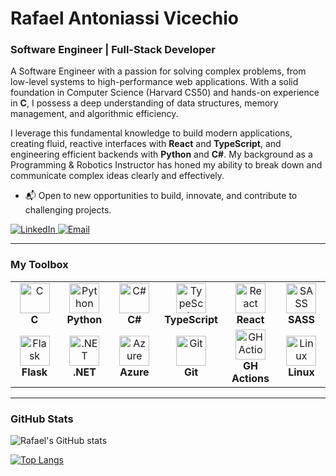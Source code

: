 # Rafael Antoniassi Vicechio
### Software Engineer | Full-Stack Developer

A Software Engineer with a passion for solving complex problems, from low-level systems to high-performance web applications. With a solid foundation in Computer Science (Harvard CS50) and hands-on experience in **C**, I possess a deep understanding of data structures, memory management, and algorithmic efficiency.

I leverage this fundamental knowledge to build modern applications, creating fluid, reactive interfaces with **React** and **TypeScript**, and engineering efficient backends with **Python** and **C#**. My background as a Programming & Robotics Instructor has honed my ability to break down and communicate complex ideas clearly and effectively.

- 📬 Open to new opportunities to build, innovate, and contribute to challenging projects.

<a href="https://www.linkedin.com/in/rafael-antoniassi-812a40149/" target="_blank">
  <img alt="LinkedIn" src="https://img.shields.io/badge/LinkedIn-0077B5?style=for-the-badge&logo=linkedin&logoColor=white" />
</a>
<a href="mailto:rafaelantoniassivicechio@gmail.com">  <!-- Replace with your actual email -->
  <img alt="Email" src="https://img.shields.io/badge/Email_Me-D14836?style=for-the-badge&logo=gmail&logoColor=white" />
</a>

---

### My Toolbox

<table>
  <tr>
    <td align="center" width="96">
      <img src="https://cdn.jsdelivr.net/gh/devicons/devicon/icons/c/c-original.svg" width="48" height="48" alt="C" />
      <br><strong>C</strong>
    </td>
    <td align="center" width="96">
      <img src="https://cdn.jsdelivr.net/gh/devicons/devicon/icons/python/python-original.svg" width="48" height="48" alt="Python" />
      <br><strong>Python</strong>
    </td>
    <td align="center" width="96">
      <img src="https://cdn.jsdelivr.net/gh/devicons/devicon/icons/csharp/csharp-original.svg" width="48" height="48" alt="C#" />
      <br><strong>C#</strong>
    </td>
     <td align="center" width="96">
      <img src="https://cdn.jsdelivr.net/gh/devicons/devicon/icons/typescript/typescript-original.svg" width="48" height="48" alt="TypeScript" />
      <br><strong>TypeScript</strong>
    </td>
    <td align="center" width="96">
      <img src="https://cdn.jsdelivr.net/gh/devicons/devicon/icons/react/react-original.svg" width="48" height="48" alt="React" />
      <br><strong>React</strong>
    </td>
    <td align="center" width="96">
      <img src="https://cdn.jsdelivr.net/gh/devicons/devicon/icons/sass/sass-original.svg" width="48" height="48" alt="SASS" />
      <br><strong>SASS</strong>
    </td>
  </tr>
  <tr>
    <td align="center" width="96">
      <img src="https://cdn.jsdelivr.net/gh/devicons/devicon/icons/flask/flask-original.svg" width="48" height="48" alt="Flask" />
      <br><strong>Flask</strong>
    </td>
    <td align="center" width="96">
      <img src="https://cdn.jsdelivr.net/gh/devicons/devicon/icons/dot-net/dot-net-original.svg" width="48" height="48" alt=".NET" />
      <br><strong>.NET</strong>
    </td>
    <td align="center" width="96">
      <img src="https://cdn.jsdelivr.net/gh/devicons/devicon/icons/azure/azure-original.svg" width="48" height="48" alt="Azure" />
      <br><strong>Azure</strong>
    </td>
    <td align="center" width="96">
      <img src="https://cdn.jsdelivr.net/gh/devicons/devicon/icons/git/git-original.svg" width="48" height="48" alt="Git" />
      <br><strong>Git</strong>
    </td>
    <td align="center" width="96">
      <img src="https://cdn.jsdelivr.net/gh/devicons/devicon/icons/githubactions/githubactions-original.svg" width="48" height="48" alt="GH Actions" />
      <br><strong>GH Actions</strong>
    </td>
    <td align="center" width="96">
      <img src="https://cdn.jsdelivr.net/gh/devicons/devicon/icons/linux/linux-original.svg" width="48" height="48" alt="Linux" />
      <br><strong>Linux</strong>
    </td>
  </tr>
</table>

---

### GitHub Stats

![Rafael's GitHub stats](https://github-readme-stats.vercel.app/api?username=soustern&show_icons=true&theme=tokyonight&hide_border=true&include_all_commits=true&count_private=true)

[![Top Langs](https://github-readme-stats.vercel.app/api/top-langs/?username=soustern&layout=compact&theme=tokyonight&hide_border=true&langs_count=6)](https://github.com/soustern)

